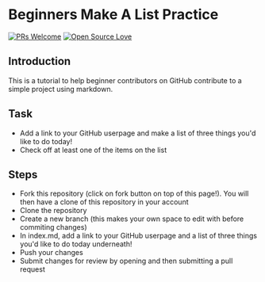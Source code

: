 # Beginners Make A List Practice
[![PRs Welcome](https://img.shields.io/badge/PRs-welcome-brightgreen.svg?style=flat-square)](https://syknapse.github.io/Contribute-To-This-Project/)
[![Open Source Love](https://badges.frapsoft.com/os/v2/open-source.svg?v=103)](https://syknapse.github.io/Contribute-To-This-Project/)

## Introduction

This is a tutorial to help beginner contributors on GitHub contribute to a simple project using markdown.

## Task

 - Add a link to your GitHub userpage and make a list of three things you'd like to do today!
 - Check off at least one of the items on the list

## Steps

- Fork this repository (click on fork button on top of this page!). You will then have a clone of this repository in your account
- Clone the repository
- Create a new branch (this makes your own space to edit with before commiting changes)
- In index.md, add a link to your GitHub userpage and a list of three things you'd like to do today underneath!
- Push your changes
- Submit changes for review by opening and then submitting a pull request

